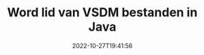---
############################# Static ############################
layout: "auto-gen-merger"
date: 2022-10-27T19:41:56
draft: false
otherformats: docx dot dotm dotx epub html mht mhtml odp ods odt one otp ott pdf pps

############################# Head ############################
head_title: "Word lid van VSDM bestanden via Java & J2SE Documents Merger API"
head_description: "Voeg meerdere VSDM-bestanden samen in Java met behulp van de API voor het samenvoegen van documenten met alle gegevens, stijl en opmaak als brondocumenten."

############################# Header ############################
title: "Word lid van VSDM bestanden in Java"
description: "Sluit je aan bij VSDM met een paar regels Java code."
bg_image: "https://cms.admin.containerize.com/templates/aspose/App_Themes/V3/images/bg/header1.png"
bg_overlay: false
button:
    enable: true
    icon: "fas fa-arrow-down"
    label: "Download gratis proefversie"
    link: "https://downloads.groupdocs.com/merger/java"

############################# SubMenu ############################
submenu:
    enable: true

    left:
        img_alt: "GroupDocs.Merger for Java"
        image: "https://cms.admin.containerize.com/templates/groupdocs/images/product-logos/90x90-noborder/groupdocs-merger-java.png"
        product: "GroupDocs.Merger"
        platform: "Java"

    middle:
        button:

            # button loop
            - link: "https://apireference.groupdocs.com/merger/java"
              text: "API-referentie"

            # button loop
            - link: "https://github.com/groupdocs-merger"
              text: "Codevoorbeelden"

            # button loop
            - link: "https://products.groupdocs.app/merger/family"
              text: "Live demo's"

            # button loop
            - link: "https://purchase.groupdocs.com/pricing/merger/java"
              text: "Prijzen"

    right:
        link_download: "https://downloads.groupdocs.com/merger"
        link_learn: "https://docs.groupdocs.com/merger/java"
        link_buy: "https://purchase.groupdocs.com"

############################# About ############################
about:
    enable: true
    title: "Over GroupDocs.Merger for Java API"
    content: |
        [GroupDocs.Merger for Java](/nl/merger/java/) biedt een handige oplossing om meerdere PDF's, Microsoft Office (Word, Excel, PowerPoint, OneNote), OpenDocument, HTML, afbeeldingen en vele andere documenten in één bestand in Java-applicaties. GroupDocs.Merger zal u veel moeite besparen, aangezien u VSDM documenten mag samenvoegen - het is niet nodig om software van derden, desktopapplicaties of plug-ins te installeren. Nu is het niet meer nodig om uw tijd te verspillen en handmatig bestanden samen te voegen! De missie van GroupDoc is het leveren van de beste kwaliteit en het vereenvoudigen van documentverwerkingsworkflows.
        
        GroupDocs.Merger API is de juiste keuze voor bedrijfsoplossingen die functies voor het samenvoegen van bestanden nodig hebben. Deze API's worden goed ondersteund op alle belangrijke besturingssystemen en platforms, waaronder J2SE 7.0 (1.7), J2SE 8.0 (1.8), Java 10.

############################# Steps ############################
steps:
    enable: true
    title_left: "Word lid van meerdere VSDM bestanden in Java"
    content_left: |
        [GroupDocs.Merger for Java](/nl/merger/java/) maakt het gemakkelijk voor Java-ontwikkelaars om meerdere VSDM-bestanden samen te voegen door een paar eenvoudige stappen te implementeren.
        
        * Maak een instantie van **Merger** en geef het brondocumentpad door als constructorparameter.
        * Roep **Join** van de **Merger**-klasse aan en geef het tweede brondocumentpad door.
        * Roep **Save** van de klasse **Merger** aan om het samengevoegde document op te slaan.

    title_right: "systeem vereisten"
    content_right: |
        GroupDocs.Merger for Java API's worden ondersteund op alle belangrijke platforms en besturingssystemen. Voordat u de onderstaande code uitvoert, moet u ervoor zorgen dat de volgende vereisten op uw systeem zijn geïnstalleerd.

        * Besturingssystemen: Microsoft Windows, Linux, MacOS
        * Ontwikkelomgevingen: NetBeans, IntelliJ IDEA, Eclipse
        * Kaders: J2SE 7.0 (1.7), J2SE 8.0 (1.8), Java 10
        * Download de nieuwste versie van GroupDocs.Merger for Java van [Maven](https://repository.groupdocs.com/webapp/#/artifacts/browse/tree/General/repo/com/groupdocs/groupdocs-merger)
         
    code: |
     {{% merger/additional-styles %}}
     {{< merger/code-merger title="Hoe u VSDM bestanden samenvoegt met behulp van Java voorbeeldcode">}}

        ```java    
        // Word lid van VSDM bestanden met behulp van GroupDocs.Merger voor Java API
        // Instantie van fusie met invoer VSDM document
        Merger merger = new Merger("input_1.vsdm");

        // Roep de join-methode van de instantie van de Merger-klasse aan en geef het tweede brondocumentpad door
        merger.join("input_2.vsdm");
    
        // Roep de opslagmethode van de instantie van de Merger-klasse aan om het samengevoegde document op te slaan
        merger.save("merged-file.vsdm"); 
        ```
     {{< /merger/code-merger >}}

############################# Demos ############################
demos:
    enable: true
    title: "Live demo's - Online app om deel te nemen aan documenten"
    content: |
       Neem nu deel aan meer dan één VSDM-bestanden door naar de website [GroupDocs.Merger Live Demos](https://products.groupdocs.app/merger/vsdm) te gaan.
       De live demo heeft de volgende voordelen.
        
############################# About Formats ############################
about_formats:
    enable: true

############################# More Formats ############################
more_formats:
    enable: true
    title: "Deelnemen aan andere documentindelingen"
    content: |
        Java documenteert de fusie-API voor bestandsindelingen en afbeeldingen. Voeg enkele van de populaire documentformaten samen zoals hieronder vermeld.

############################# Back to top ###############################
back_to_top:
    enable: true
---